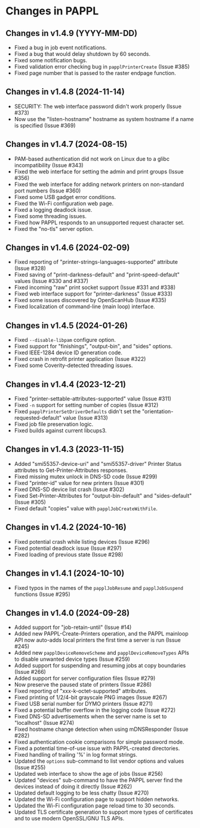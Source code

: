 Changes in PAPPL
================


Changes in v1.4.9 (YYYY-MM-DD)
------------------------------

- Fixed a bug in job event notifications.
- Fixed a bug that would delay shutdown by 60 seconds.
- Fixed some notification bugs.
- Fixed validation error checking bug in `papplPrinterCreate` (Issue #385)
- Fixed page number that is passed to the raster endpage function.


Changes in v1.4.8 (2024-11-14)
------------------------------

- SECURITY: The web interface password didn't work properly (Issue #373)
- Now use the "listen-hostname" hostname as system hostname if a name is
  specified (Issue #369)


Changes in v1.4.7 (2024-08-15)
------------------------------

- PAM-based authentication did not work on Linux due to a glibc incompatibility
  (Issue #343)
- Fixed the web interface for setting the admin and print groups (Issue #356)
- Fixed the web interface for adding network printers on non-standard port
  numbers (Issue #360)
- Fixed some USB gadget error conditions.
- Fixed the Wi-Fi configuration web page.
- Fixed a logging deadlock issue.
- Fixed some threading issues.
- Fixed how PAPPL responds to an unsupported request character set.
- Fixed the "no-tls" server option.


Changes in v1.4.6 (2024-02-09)
------------------------------

- Fixed reporting of "printer-strings-languages-supported" attribute
  (Issue #328)
- Fixed saving of "print-darkness-default" and "print-speed-default" values
  (Issue #330 and #337)
- Fixed incoming "raw" print socket support (Issue #331 and #338)
- Fixed web interface support for "printer-darkness" (Issue #333)
- Fixed some issues discovered by OpenScanHub (Issue #335)
- Fixed localization of command-line (main loop) interface.


Changes in v1.4.5 (2024-01-26)
------------------------------

- Fixed `--disable-libpam` configure option.
- Fixed support for "finishings", "output-bin", and "sides" options.
- Fixed IEEE-1284 device ID generation code.
- Fixed crash in retrofit printer application (Issue #322)
- Fixed some Coverity-detected threading issues.


Changes in v1.4.4 (2023-12-21)
------------------------------

- Fixed "printer-settable-attributes-supported" value (Issue #311)
- Fixed `-n` support for setting number of copies (Issue #312)
- Fixed `papplPrinterSetDriverDefaults` didn't set the
  "orientation-requested-default" value (Issue #313)
- Fixed job file preservation logic.
- Fixed builds against current libcups3.


Changes in v1.4.3 (2023-11-15)
------------------------------

- Added "smi55357-device-uri" and "smi55357-driver" Printer Status attributes
  to Get-Printer-Attributes responses.
- Fixed missing mutex unlock in DNS-SD code (Issue #299)
- Fixed "printer-id" value for new printers (Issue #301)
- Fixed DNS-SD device list crash (Issue #302)
- Fixed Set-Printer-Attributes for "output-bin-default" and "sides-default"
  (Issue #305)
- Fixed default "copies" value with `papplJobCreateWithFile`.


Changes in v1.4.2 (2024-10-16)
------------------------------

- Fixed potential crash while listing devices (Issue #296)
- Fixed potential deadlock issue (Issue #297)
- Fixed loading of previous state (Issue #298)


Changes in v1.4.1 (2024-10-10)
------------------------------

- Fixed typos in the names of the `papplJobResume` and `papplJobSuspend`
  functions (Issue #295)


Changes in v1.4.0 (2024-09-28)
------------------------------

- Added support for "job-retain-until" (Issue #14)
- Added new PAPPL-Create-Printers operation, and the PAPPL mainloop API now
  auto-adds local printers the first time a server is run (Issue #245)
- Added new `papplDeviceRemoveScheme` and `papplDeviceRemoveTypes` APIs to
  disable unwanted device types (Issue #259)
- Added support for suspending and resuming jobs at copy boundaries (Issue #266)
- Added support for server configuration files (Issue #279)
- Now preserve the paused state of printers (Issue #286)
- Fixed reporting of "xxx-k-octet-supported" attributes.
- Fixed printing of 1/2/4-bit grayscale PNG images (Issue #267)
- Fixed USB serial number for DYMO printers (Issue #271)
- Fixed a potential buffer overflow in the logging code (Issue #272)
- Fixed DNS-SD advertisements when the server name is set to "localhost"
  (Issue #274)
- Fixed hostname change detection when using mDNSResponder (Issue #282)
- Fixed authentication cookie comparisons for simple password mode.
- Fixed a potential time-of-use issue with PAPPL-created directories.
- Fixed handling of trailing '%' in log format strings.
- Updated the `options` sub-command to list vendor options and values
  (Issue #255)
- Updated web interface to show the age of jobs (Issue #256)
- Updated "devices" sub-command to have the PAPPL server find the devices
  instead of doing it directly (Issue #262)
- Updated default logging to be less chatty (Issue #270)
- Updated the Wi-Fi configuration page to support hidden networks.
- Updated the Wi-Fi configuration page reload time to 30 seconds.
- Updated TLS certificate generation to support more types of certificates and
  to use modern OpenSSL/GNU TLS APIs.
